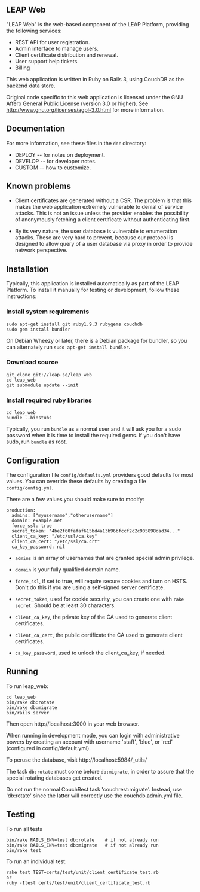 LEAP Web
---------------------

"LEAP Web" is the web-based component of the LEAP Platform, providing
the following services:

* REST API for user registration.
* Admin interface to manage users.
* Client certificate distribution and renewal.
* User support help tickets.
* Billing

This web application is written in Ruby on Rails 3, using CouchDB as the
backend data store.

Original code specific to this web application is licensed under the GNU
Affero General Public License (version 3.0 or higher). See
http://www.gnu.org/licenses/agpl-3.0.html for more information.

Documentation
---------------------------

For more information, see these files in the ``doc`` directory:

* DEPLOY -- for notes on deployment.
* DEVELOP -- for developer notes.
* CUSTOM -- how to customize.

Known problems
---------------------------

* Client certificates are generated without a CSR. The problem is that
  this makes the web application extremely vulnerable to denial of
  service attacks. This is not an issue unless the provider enables the
  possibility of anonymously fetching a client certificate without
  authenticating first.

* By its very nature, the user database is vulnerable to enumeration
  attacks. These are very hard to prevent, because our protocol is
  designed to allow query of a user database via proxy in order to
  provide network perspective.

Installation
---------------------------

Typically, this application is installed automatically as part of the
LEAP Platform. To install it manually for testing or development, follow
these instructions:

### Install system requirements

    sudo apt-get install git ruby1.9.3 rubygems couchdb
    sudo gem install bundler

On Debian Wheezy or later, there is a Debian package for bundler, so you
can alternately run ``sudo apt-get install bundler``.

### Download source

    git clone git://leap.se/leap_web
    cd leap_web
    git submodule update --init

### Install required ruby libraries

    cd leap_web
    bundle --binstubs

Typically, you run ``bundle`` as a normal user and it will ask you for a
sudo password when it is time to install the required gems. If you don't
have sudo, run ``bundle`` as root.

Configuration
----------------------------

The configuration file `config/defaults.yml` providers good defaults for
most values. You can override these defaults by creating a file
`config/config.yml`.

There are a few values you should make sure to modify:

    production:
      admins: ["myusername","otherusername"]
      domain: example.net
      force_ssl: true
      secret_token: "4be2f60fafaf615bd4a13b96bfccf2c2c905898dad34..."
      client_ca_key: "/etc/ssl/ca.key"
      client_ca_cert: "/etc/ssl/ca.crt"
      ca_key_password: nil

* `admins` is an array of usernames that are granted special admin
   privilege.

* `domain` is your fully qualified domain name.

* `force_ssl`, if set to true, will require secure cookies and turn on
   HSTS. Don't do this if you are using a self-signed server certificate.

* `secret_token`, used for cookie security, you can create one with
  `rake secret`. Should be at least 30 characters.

* `client_ca_key`, the private key of the CA used to generate client
   certificates.

* `client_ca_cert`, the public certificate the CA used to generate client
   certificates.

* `ca_key_password`, used to unlock the client_ca_key, if needed.

Running
-----------------------------

To run leap_web:

    cd leap_web
    bin/rake db:rotate
    bin/rake db:migrate
    bin/rails server

Then open http://localhost:3000 in your web browser.

When running in development mode, you can login with administrative
powers by creating an account with username 'staff', 'blue', or 'red'
(configured in config/default.yml).

To peruse the database, visit http://localhost:5984/_utils/

The task `db:rotate` must come before `db:migrate`, in order to assure that
the special rotating databases get created.

Do not run the normal CouchRest task 'couchrest:migrate'. Instead, use
'db:rotate' since the latter will correctly use the couchdb.admin.yml file.

Testing
--------------------------------

To run all tests

    bin/rake RAILS_ENV=test db:rotate    # if not already run
    bin/rake RAILS_ENV=test db:migrate   # if not already run
    bin/rake test

To run an individual test:

    rake test TEST=certs/test/unit/client_certificate_test.rb
    or
    ruby -Itest certs/test/unit/client_certificate_test.rb

